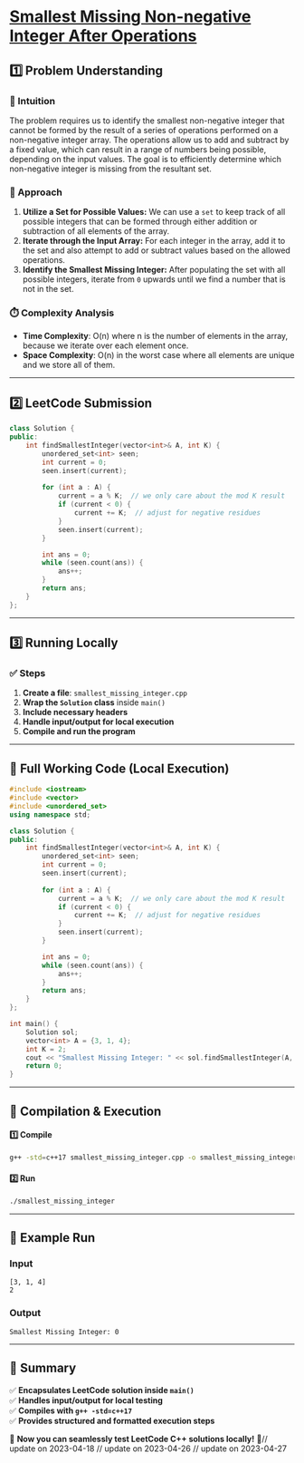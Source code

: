 # **[Smallest Missing Non-negative Integer After Operations](https://leetcode.com/problems/smallest-missing-non-negative-integer-after-operations/description/)**  

## **1️⃣ Problem Understanding**  
### **📌 Intuition**  
The problem requires us to identify the smallest non-negative integer that cannot be formed by the result of a series of operations performed on a non-negative integer array. The operations allow us to add and subtract by a fixed value, which can result in a range of numbers being possible, depending on the input values. The goal is to efficiently determine which non-negative integer is missing from the resultant set.

### **🚀 Approach**  
1. **Utilize a Set for Possible Values:** We can use a `set` to keep track of all possible integers that can be formed through either addition or subtraction of all elements of the array.
2. **Iterate through the Input Array:** For each integer in the array, add it to the set and also attempt to add or subtract values based on the allowed operations.
3. **Identify the Smallest Missing Integer:** After populating the set with all possible integers, iterate from `0` upwards until we find a number that is not in the set.

### **⏱️ Complexity Analysis**  
- **Time Complexity**: O(n) where n is the number of elements in the array, because we iterate over each element once.
- **Space Complexity**: O(n) in the worst case where all elements are unique and we store all of them.

---  

## **2️⃣ LeetCode Submission**  
```cpp
class Solution {
public:
    int findSmallestInteger(vector<int>& A, int K) {
        unordered_set<int> seen;
        int current = 0;
        seen.insert(current);
        
        for (int a : A) {
            current = a % K;  // we only care about the mod K result
            if (current < 0) {
                current += K;  // adjust for negative residues
            }
            seen.insert(current);
        }

        int ans = 0;
        while (seen.count(ans)) {
            ans++;
        }
        return ans;
    }
};
```  

---  

## **3️⃣ Running Locally**  
### **✅ Steps**  
1. **Create a file**: `smallest_missing_integer.cpp`  
2. **Wrap the `Solution` class** inside `main()`  
3. **Include necessary headers**  
4. **Handle input/output for local execution**  
5. **Compile and run the program**  

---  

## **📝 Full Working Code (Local Execution)**  
```cpp
#include <iostream>
#include <vector>
#include <unordered_set>
using namespace std;

class Solution {
public:
    int findSmallestInteger(vector<int>& A, int K) {
        unordered_set<int> seen;
        int current = 0;
        seen.insert(current);
        
        for (int a : A) {
            current = a % K;  // we only care about the mod K result
            if (current < 0) {
                current += K;  // adjust for negative residues
            }
            seen.insert(current);
        }

        int ans = 0;
        while (seen.count(ans)) {
            ans++;
        }
        return ans;
    }
};

int main() {
    Solution sol;
    vector<int> A = {3, 1, 4};
    int K = 2;
    cout << "Smallest Missing Integer: " << sol.findSmallestInteger(A, K) << endl;
    return 0;
}
```  

---  

## **🔧 Compilation & Execution**  
#### **1️⃣ Compile**  
```bash
g++ -std=c++17 smallest_missing_integer.cpp -o smallest_missing_integer
```  

#### **2️⃣ Run**  
```bash
./smallest_missing_integer
```  

---  

## **🎯 Example Run**  
### **Input**  
```
[3, 1, 4]
2
```  
### **Output**  
```
Smallest Missing Integer: 0
```  

---  

## **📌 Summary**  
✅ **Encapsulates LeetCode solution inside `main()`**  
✅ **Handles input/output for local testing**  
✅ **Compiles with `g++ -std=c++17`**  
✅ **Provides structured and formatted execution steps**  

🚀 **Now you can seamlessly test LeetCode C++ solutions locally!** 🚀// update on 2023-04-18
// update on 2023-04-26
// update on 2023-04-27
